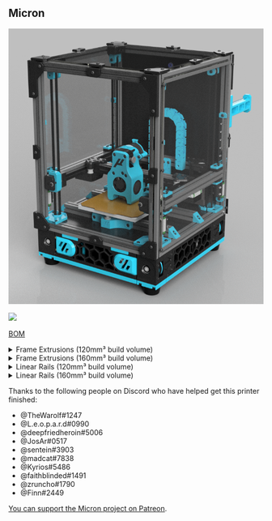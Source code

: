 ## Micron

![picture](Images/MicronRendering.png)

[![](https://img.shields.io/discord/825469421346226226?color=teal&label=Micron&logo=discord&logoColor=fafafa)](https://discord.gg/doomcube)


[BOM](https://docs.google.com/spreadsheets/d/1caKSc-EukVpRgN67_by_hdzVPlExSRQ66j3OXlEmcCU)

<details>
    <summary>
    Frame Extrusions (120mm³ build volume)
    </summary>


Misumi Part #  |Qty | Notes
 ----|----|----|
HFS3-1515-300 |4 | Blind holes need to be drilled
HFS3-1515-220 |10| Ends need to be tapped (M3)
HFS3-1515-205 |2 |
HFS3-1515-190 |1 |
HFS3-1515-125 |1 |
</details>

<details>
    <summary>
    Frame Extrusions (160mm³ build volume)
    </summary>

Misumi Part #  |Qty | Notes
 ----|----|----|
HFS3-1515-350 |4 | Blind holes need to be drilled
HFS3-1515-280 |10| Ends need to be tapped (M3)
HFS3-1515-263 |2 |
HFS3-1515-248 |1 |
HFS3-1515-180 |1 |
</details>

<details>
    <summary>
    Linear Rails (120mm³ build volume)
    </summary>

Part  | Qty | Notes
----- | :---: |
MGN7H | 6 | 150mm
MGN9C | 1 | 150mm
</details>

<details>
    <summary>
    Linear Rails (160mm³ build volume)
    </summary>

Part  | Qty | Notes
----- | :---: |
MGN7H | 6 | 220mm
MGN9C | 1 | 220mm
</details>

Thanks to the following people on Discord who have helped get this printer finished:

- @TheWarolf#1247
- @L.e.o.p.a.r.d#0990
- @deepfriedheroin#5006
- @JosAr#0517
- @sentein#3903
- @madcat#7838
- @Kyrios#5486
- @faithblinded#1491
- @zruncho#1790
- @Finn#2449

[You can support the Micron project on Patreon](https://www.patreon.com/user?u=27661824&fan_landing=true).